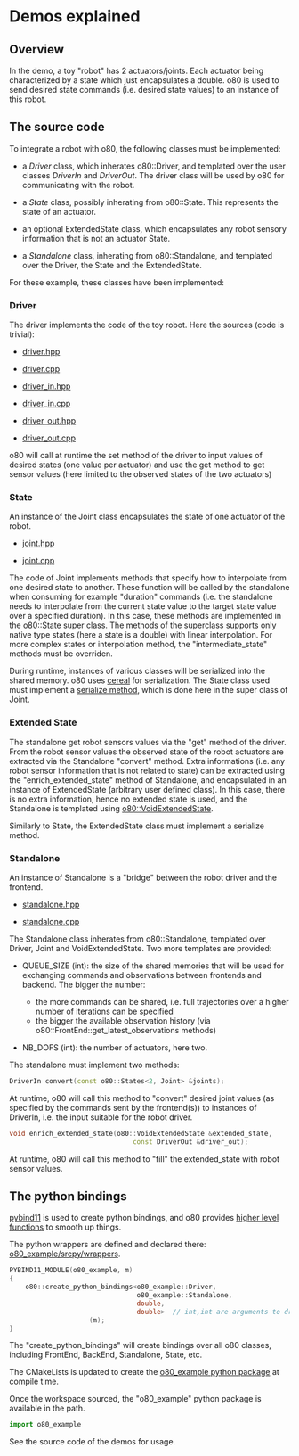 
# Demos explained

## Overview

In the demo, a toy "robot" has 2 actuators/joints. Each actuator being characterized by a state which just encapsulates a double. o80 is used to send desired state commands (i.e. desired state values) to an instance of this robot.

## The source code

To integrate a robot with o80, the following classes must be implemented:

- a *Driver* class, which inherates o80::Driver, and templated over the user classes *DriverIn* and *DriverOut*. The driver class will be used by o80 for communicating with the robot.

- a *State* class, possibly inherating from o80::State. This represents the state of an actuator.

- an optional ExtendedState class, which encapsulates any robot sensory information that is not an actuator State.

- a *Standalone* class, inherating from o80::Standalone, and templated over the Driver, the State and the ExtendedState.

For these example, these classes have been implemented:

### Driver

The driver implements the code of the toy robot. Here the sources (code is trivial):

- [driver.hpp](https://github.com/intelligent-soft-robots/o80_example/blob/master/include/o80_example/driver.hpp)

- [driver.cpp](https://github.com/intelligent-soft-robots/o80_example/blob/master/src/driver.cpp)

- [driver_in.hpp](https://github.com/intelligent-soft-robots/o80_example/blob/master/include/o80_example/driver_in.hpp)

- [driver_in.cpp](https://github.com/intelligent-soft-robots/o80_example/blob/master/src/driver_in.cpp)

- [driver_out.hpp](https://github.com/intelligent-soft-robots/o80_example/blob/master/include/o80_example/driver_out.hpp)

- [driver_out.cpp](https://github.com/intelligent-soft-robots/o80_example/blob/master/src/driver_out.cpp)


o80 will call at runtime the set method of the driver to input values of desired states (one value per actuator) and use the get method to get sensor values (here limited to the observed states of the two actuators)

### State

An instance of the Joint class encapsulates the state of one actuator of the robot.

- [joint.hpp](https://github.com/intelligent-soft-robots/o80_example/blob/master/include/o80_example/joint.hpp)

- [joint.cpp](https://github.com/intelligent-soft-robots/o80_example/blob/master/src/joint.cpp)

The code of Joint implements methods that specify how to interpolate from one desired state to another. These function will be called by the standalone when consuming for example "duration" commands (i.e. the standalone needs to interpolate from the current state value to the target state value over a specified duration). In this case, these methods are implemented in the [o80::State](https://github.com/intelligent-soft-robots/o80/blob/master/include/o80/state.hpp#L46) super class. The methods of the superclass supports only native type states (here a state is a double) with linear interpolation. For more complex states or interpolation method, the "intermediate_state" methods must be overriden.

During runtime, instances of various classes will be serialized into the shared memory. o80 uses [cereal](https://uscilab.github.io/cereal/) for serialization. The State class used must implement a [serialize method](https://github.com/intelligent-soft-robots/o80/blob/master/include/o80/state.hpp#L74), which is done here in the super class of Joint.


### Extended State

The standalone get robot sensors values via the "get" method of the driver. From the robot sensor values the observed state of the robot actuators are extracted via the Standalone "convert" method. Extra informations (i.e. any robot sensor information that is not related to state) can be extracted using the "enrich_extended_state" method of Standalone, and encapsulated in an instance of ExtendedState (arbitrary user defined class). In this case, there is no extra information, hence no extended state is used, and the Standalone is templated using [o80::VoidExtendedState](https://github.com/intelligent-soft-robots/o80/blob/master/include/o80/void_extended_state.hpp).

Similarly to State, the ExtendedState class must implement a serialize method.

### Standalone

An instance of Standalone is a "bridge" between the robot driver and the frontend. 

- [standalone.hpp](https://github.com/intelligent-soft-robots/o80_example/blob/master/include/o80_example/standalone.hpp)

- [standalone.cpp](https://github.com/intelligent-soft-robots/o80_example/blob/master/src/standalone.cpp)

The Standalone class inherates from o80::Standalone, templated over Driver, Joint and VoidExtendedState. Two more templates are provided:

- QUEUE_SIZE (int): the size of the shared memories that will be used for exchanging commands and observations between frontends and backend. The bigger the number:

    - the more commands can be shared, i.e. full trajectories over a higher number of iterations can be specified
    - the bigger the available observation history (via o80::FrontEnd::get_latest_observations methods)

- NB_DOFS (int): the number of actuators, here two.

The standalone must implement two methods:

```cpp
DriverIn convert(const o80::States<2, Joint> &joints);
```

At runtime, o80 will call this method to "convert" desired joint values (as specified by the commands sent by the frontend(s)) to instances of DriverIn, i.e. the input suitable for the robot driver.

```cpp
void enrich_extended_state(o80::VoidExtendedState &extended_state,
                               const DriverOut &driver_out);
```

At runtime, o80 will call this method to "fill" the extended_state with robot sensor values.


## The python bindings

[pybind11](https://pybind11.readthedocs.io) is used to create python bindings, and o80 provides [higher level functions](https://github.com/intelligent-soft-robots/o80/blob/master/include/o80/pybind11_helper.hpp) to smooth up things. 

The python wrappers are defined and declared there: [o80_example/srcpy/wrappers](https://github.com/intelligent-soft-robots/o80_example/blob/master/srcpy/wrappers.cpp).

```cpp
PYBIND11_MODULE(o80_example, m)
{
    o80::create_python_bindings<o80_example::Driver,
                                o80_example::Standalone,
                                double,
                                double>  // int,int are arguments to drivers
		            (m);
}
```

The "create_python_bindings" will create bindings over all o80 classes, including FrontEnd, BackEnd, Standalone, State, etc.

The CMakeLists is updated to create the [o80_example python package](https://github.com/intelligent-soft-robots/o80_example/blob/master/CMakeLists.txt#L41) at compile time.

Once the workspace sourced, the "o80_example" python package is available in the path.

```python
import o80_example
```

See the source code of the demos for usage.


